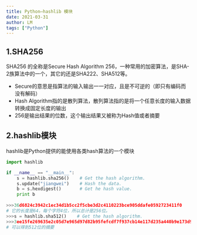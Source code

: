 ```yaml
---
title: Python—hashlib 模块
date: 2021-03-31
author: LM
tags: ["Python"]
---
```


## 1.SHA256

SHA256 的全称是Secure Hash Algorithm 256，一种常用的加密算法，是SHA-2族算法中的一个，其它的还是SHA222、SHA512等。

- Secure的意思是指算法的输入输出一一对应，且是不可逆的（即只有编码而没有解码）
- Hash Algorithm指的是散列算法，散列算法指的是将一个任意长度的输入数据转换成固定长度的输出
- 256是输出结果的位数，这个输出结果又被称为Hash值或者摘要

## 2.hashlib模块

hashlib是Python提供的能使用各类hash算法的一个模块

```python
import hashlib

if __name__ == "__main__":
    s = hashlib.sha256()    # Get the hash algorithm.
    s.update("jiangwei")    # Hash the data.
    b = s.hexdigest()       # Get he hash value.
    print b
    
>>>36d6824c3942c1ec34d1b5cc2f5cbe3d2c4110223bce905ddafe0592723411f0
# 它的长度是64，每个字符4位，所以总计是256位。
>>>s = hashlib.sha512()    # Get the hash algorithm.
>>>3ee15fe269635e2c05d7e965d97d82b95fefcdf7f937cb14e117d235a440b9e173d90f3c669a5dce21d6b8a20ff2376172d171d0c9d9b1f2670d39aefaab7a10
# 可以得到512位的摘要
```
